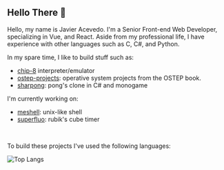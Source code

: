 ## Hello There 👋

Hello, my name is Javier Acevedo. I'm a Senior Front-end Web Developer, specializing in Vue, and React. Aside from my professional life, I have experience with other languages such as C, C#, and Python. 

In my spare time, I like to build stuff such as:

- [chip-8](https://github.com/javieracevedo/chip-8-emulator) interpreter/emulator
- [ostep-projects](https://github.com/javieracevedo/ostep-projects): operative system projects from the OSTEP book.
- [sharpong](https://github.com/javieracevedo/sharpong): pong's clone in C# and monogame

I'm currently working on:

- [meshell](https://github.com/javieracevedo/meshell): unix-like shell
- [superfluo](https://github.com/javieracevedo/superfluo-timer): rubik's cube timer

<br/>

To build these projects I've used the following languages:


![Top Langs](https://github-readme-stats.vercel.app/api/top-langs/?username=javieracevedo&langs_count=4&layout=compact)
